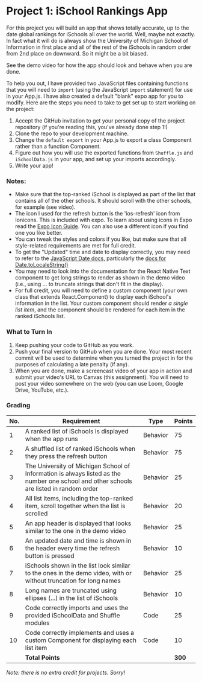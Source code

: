 # Project 1: iSchool Rankings App

For this project you will build an app that shows totally accurate, up to the date global rankings for iSchools all over the world. Well, maybe not exactly. In fact what it will do is always show the University of Michigan School of Information in first place and all of the rest of the iSchools in random order from 2nd place on downward. So it might be a bit biased.

See the demo video for how the app should look and behave when you are done.

To help you out, I have provided two JavaScript files containing functions that you will need to `import` (using the JavaScript `import` statement) for use in your App.js. I have also created a default "blank" expo app for you to modify. Here are the steps you need to take to get set up to start working on the project:

1. Accept the GitHub invitation to get your personal copy of the project repository (if you're reading this, you've already done step 1!)
2. Clone the repo to your development machine.
3. Change the `default export` in your App.js to export a class Component rather than a function Component.
4. Figure out how you will use the exported functions from `Shuffle.js` and `iSchoolData.js` in your app, and set up your imports accordingly.
5. Write your app!

### Notes:
- Make sure that the top-ranked iSchool is displayed as part of the list that contains all of the other schools. It should scroll with the other schools, for example (see video).
- The icon I used for the refresh button is the 'ios-refresh' icon from Ionicons. This is included with expo. To learn about using icons in Expo read the [Expo Icon Guide](https://docs.expo.io/guides/icons/). You can also use a different icon if you find one you like better.
- You can tweak the styles and colors if you like, but make sure that all style-related requirements are met for full credit.
- To get the "Updated" time and date to display correctly, you may need to refer to the [JavaScript Date docs](https://www.w3schools.com/jsref/jsref_obj_date.asp), particularly the [docs for Date.toLocaleString()](https://www.w3schools.com/jsref/jsref_tolocalestring.asp)
- You may need to look into the documentation for the React Native Text component to get long strings to render as shown in the demo video (i.e., using ... to truncate strings that don't fit in the display).
- For full credit, you will need to define a custom component (your own class that extends React.Component) to display each iSchool's information in the list. Your custom component should render *a single list item*, and the component should be rendered for each item in the ranked iSchools list.

### What to Turn In
1. Keep pushing your code to GitHub as you work.
2. Push your final version to GitHub when you are done. Your most recent commit will be used to determine when you turned the project in for the purposes of calculating a late penalty (if any).
3. When you are done, make a screencast video of your app in action and submit your video's URL to Canvas (this assignment). You will need to post your video somewhere on the web (you can use Loom, Google Drive, YouTube, etc.). 

### Grading
| No. | Requirement | Type | Points |
| --- | --- | --- | --- |
| 1 | A ranked list of iSchools is displayed when the app runs | Behavior | 75 |
| 2 | A shuffled list of ranked iSchools when they press the refresh button | Behavior |	75 |
| 3 | The University of Michigan School of Information is always listed as the number one school and other schools are listed in random order	| Behavior | 25 |
| 4 | All list items, including the top-ranked item, scroll together when the list is scrolled | Behavior | 20 |
| 5 | An app header is displayed that looks similar to the one in the demo video | Behavior | 25 |
| 6 | An updated date and time is shown in the header every time the refresh button is pressed | Behavior | 10 |
| 7 | iSchools shown in the list look similar to the ones in the demo video, with or without truncation for long names | Behavior |	25 |
| 8 | Long names are truncated using ellipses (...) in the list of iSchools | Behavior |	10 |
| 9 | Code correctly imports and uses the provided iSchoolData and Shuffle modules | Code | 25 |
| 10 | Code correctly implements and uses a custom Component for displaying each list item | Code |	10 |
|    | **Total Points** | |  **300** |

*Note: there is no extra credit for projects. Sorry!*

